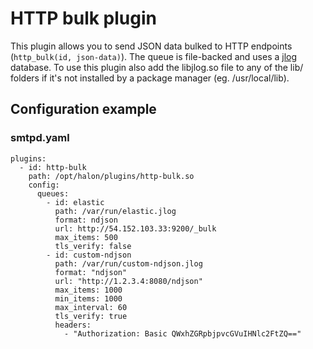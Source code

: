 # HTTP bulk plugin

This plugin allows you to send JSON data bulked to HTTP endpoints (```http_bulk(id, json-data)```). The queue is file-backed and uses a [jlog](https://github.com/omniti-labs/jlog) database. To use this plugin also add the libjlog.so file to any of the lib/ folders if it's not installed by a package manager (eg. /usr/local/lib).

## Configuration example

### smtpd.yaml

```
plugins:
  - id: http-bulk
    path: /opt/halon/plugins/http-bulk.so
    config:
      queues:
        - id: elastic
          path: /var/run/elastic.jlog
          format: ndjson
          url: http://54.152.103.33:9200/_bulk
          max_items: 500
          tls_verify: false
        - id: custom-ndjson
          path: /var/run/custom-ndjson.jlog
          format: "ndjson"
          url: "http://1.2.3.4:8080/ndjson"
          max_items: 1000
          min_items: 1000
          max_interval: 60
          tls_verify: true
          headers:
            - "Authorization: Basic QWxhZGRpbjpvcGVuIHNlc2FtZQ=="
```
